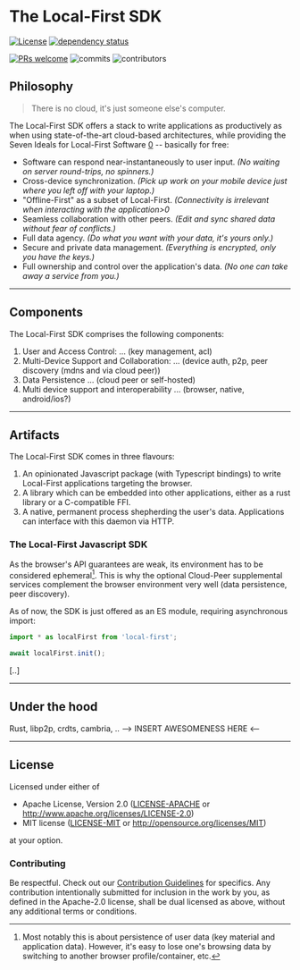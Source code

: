 # The Local-First SDK

[![License](https://img.shields.io/badge/license-MIT%2FApache--2.0-blue.svg)](https://github.com/cloudpeers/tlfs)
[![dependency status](https://deps.rs/repo/github/cloudpeers/tlfs/status.svg?style=flat-square)](https://deps.rs/repo/github/cloudpeers/tlfs)

[![PRs welcome](https://img.shields.io/badge/PRs-welcome-brightgreen.svg?style=flat-square)](#contributing)
![commits](https://img.shields.io/github/commit-activity/m/cloudpeers/tlfs?style=flat-square)
![contributors](https://img.shields.io/github/contributors/cloudpeers/tlfs?style=flat-square)


## Philosophy

> There is no cloud, it's just someone else's computer.

The Local-First SDK offers a stack to write applications as productively as when
using state-of-the-art cloud-based architectures, while providing the Seven
Ideals for Local-First Software [0] -- basically for free:
* Software can respond near-instantaneously to user input.
  _(No waiting on server round-trips, no spinners.)_
* Cross-device synchronization.
  _(Pick up work on your mobile device just where you left off with your laptop.)_
* "Offline-First" as a subset of Local-First.
  _(Connectivity is irrelevant when interacting with the application>0_
* Seamless collaboration with other peers.
  _(Edit and sync shared data without fear of conflicts.)_
* Full data agency.
  _(Do what you want with your data, it's yours only.)_
* Secure and private data management.
  _(Everything is encrypted, only you have the keys.)_
* Full ownership and control over the application's data.
  _(No one can take away a service from you.)_

[0]: https://martin.kleppmann.com/papers/local-first.pdf

--------

## Components

The Local-First SDK comprises the following components:
1. User and Access Control:
   ... (key management, acl)
1. Multi-Device Support and Collaboration:
   ... (device auth, p2p, peer discovery (mdns and via cloud peer))
1. Data Persistence
   ... (cloud peer or self-hosted)
1. Multi device support and interoperability
   ... (browser, native, android/ios?)

--------

## Artifacts

The Local-First SDK comes in three flavours:
1. An opinionated Javascript package (with Typescript bindings) to write
   Local-First applications targeting the browser.
1. A library which can be embedded into other applications, either as a rust
   library or a C-compatible FFI.
1. A native, permanent process shepherding the user's data. Applications can
   interface with this daemon via HTTP.

### The Local-First Javascript SDK

As the browser's API guarantees are weak, its environment has to be considered
ephemeral[^1]. This is why the optional Cloud-Peer supplemental services
complement the browser environment very well (data persistence, peer discovery).

As of now, the SDK is just offered as an ES module, requiring asynchronous
import:
```js
import * as localFirst from 'local-first';

await localFirst.init();
```

[..]

[^1]: Most notably this is about persistence of user data (key material and
application data). However, it's easy to lose one's browsing data by switching
to another browser profile/container, etc.


--------

## Under the hood

Rust, libp2p, crdts, cambria, .. 
--> INSERT AWESOMENESS HERE <--

--------

## License

Licensed under either of

 * Apache License, Version 2.0 ([LICENSE-APACHE](LICENSE-APACHE) or http://www.apache.org/licenses/LICENSE-2.0)
 * MIT license ([LICENSE-MIT](LICENSE-MIT) or http://opensource.org/licenses/MIT)

at your option.

### Contributing
Be respectful. Check out our [Contribution Guidelines](./CONTRIBUTING.md) for
specifics.
Any contribution intentionally submitted for inclusion in the work by you, as
defined in the Apache-2.0 license, shall be dual licensed as above, without any
additional terms or conditions.
